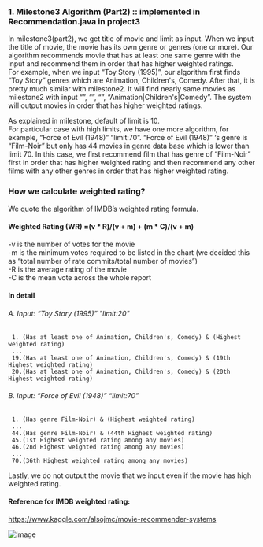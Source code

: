 ### 1. Milestone3 Algorithm (Part2) :: implemented in Recommendation.java in project3

In milestone3(part2), we get title of movie and limit as input. When we input the title of movie, the movie has its own genre or genres (one or more). Our algorithm recommends movie that has at least one same genre with the input and recommend them in order that has higher weighted ratings.     
For example, when we input “Toy Story (1995)”, our algorithm first finds “Toy Story” genres which are Animation, Children's, Comedy. After that, it is pretty much similar with milestone2.
It will find nearly same movies as milestone2 with input “”, “”, “”, “Animation|Children's|Comedy”. The system will output movies in order that has higher weighted ratings. 

As explained in milestone, default of limit is 10.    
For particular case with high limits, we have one more algorithm, for example, “Force of Evil (1948)” “limit:70”. “Force of Evil (1948)” ‘s genre is “Film-Noir” but only has 44 movies in genre data base which is lower than limit 70. In this case, we first recommend film that has genre of “Film-Noir” first in order that has higher weighted rating and then recommend any other films with any other genres in order that has higher weighted rating.

### How we calculate weighted rating?      
We quote the algorithm of IMDB’s weighted rating formula.    
#### Weighted Rating (WR) =(v * R)/(v + m) + (m * C)/(v + m)    
-v is the number of votes for the movie    
-m is the minimum votes required to be listed in the chart (we decided this as “total number of rate commits/total number of movies”)    
-R is the average rating of the movie    
-C is the mean vote across the whole report    

#### In detail    
###### A. Input: “Toy Story (1995)” "limit:20"    
     1. (Has at least one of Animation, Children's, Comedy) & (Highest weighted rating)
     ...    
     19.(Has at least one of Animation, Children's, Comedy) & (19th Highest weighted rating)    
     20.(Has at least one of Animation, Children's, Comedy) & (20th Highest weighted rating)    
     
###### B. Input: “Force of Evil (1948)” “limit:70”    
     1. (Has genre Film-Noir) & (Highest weighted rating)
     ...
     44.(Has genre Film-Noir) & (44th Highest weighted rating)    
     45.(1st Highest weighted rating among any movies)     
     46.(2nd Highest weighted rating among any movies)    
     ...    
     70.(36th Highest weighted rating among any movies)

     
Lastly, we do not output the movie that we input even if the movie has high weighted rating.

#### Reference for IMDB weighted rating:
https://www.kaggle.com/alsojmc/movie-recommender-systems 

![image](https://user-images.githubusercontent.com/38205047/122570496-c4bf5280-d086-11eb-9c5c-16b9d3464fac.png)

